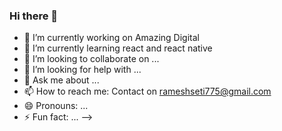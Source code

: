 ### Hi there 👋
- 🔭 I’m currently working on Amazing Digital
- 🌱 I’m currently learning react and react native
- 👯 I’m looking to collaborate on ...
- 🤔 I’m looking for help with ...
- 💬 Ask me about ...
- 📫 How to reach me: Contact on rameshseti775@gmail.com
- 😄 Pronouns: ...
- ⚡ Fun fact: ...
-->
